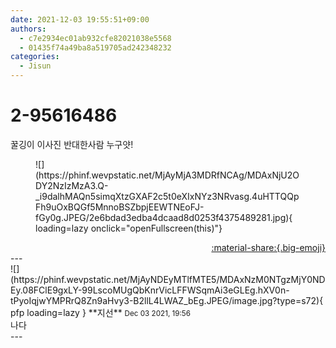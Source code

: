 ```yaml
---
date: 2021-12-03 19:55:51+09:00
authors:
  - c7e2934ec01ab932cfe82021038e5568
  - 01435f74a49ba8a519705ad242348232
categories:
  - Jisun
---
```


# 2-95616486

<div class="post-container" markdown="1">
<div class="content-container md-sidebar__scrollwrap" markdown="1">

꿀깅이 이사진 반대한사람 누구얏!
<figure markdown="1">
![](https://phinf.wevpstatic.net/MjAyMjA3MDRfNCAg/MDAxNjU2ODY2NzIzMzA3.Q-_i9dalhMAQn5simqXtzGXAF2c5t0eXIxNYz3NRvasg.4uHTTQQpFh9uOxBQGf5MnnoBSZbpjEEWTNEoFJ-fGy0g.JPEG/2e6bdad3edba4dcaad8d0253f4375489281.jpg){ loading=lazy onclick="openFullscreen(this)"}
</figure>


</div>
</div>

<div style="text-align: right;" markdown="1">
<a href="https://weverse.io/fromis9/fanpost/2-95616486" style="text-align: right;">:material-share:{.big-emoji}</a>
</div>
---

<div class="comments-container md-sidebar__scrollwrap" markdown="1">
<div class="comment" markdown="1">
<div class='id-container' markdown="1">
![](https://phinf.wevpstatic.net/MjAyNDEyMTlfMTE5/MDAxNzM0NTgzMjY0NDEy.08FClE9gxLY-99LscoMUgQbKnrVicLFFWSqmAi3eGLEg.hXV0n-tPyoIqjwYMPRrQ8Zn9aHvy3-B2llL4LWAZ_bEg.JPEG/image.jpg?type=s72){ pfp loading=lazy }
**<span class="artist">지선</span>** <small>Dec 03 2021, 19:56</small><br>
</div>
<div class='comment-body' markdown="1">
나다
</div>
</div>
</div>
---
